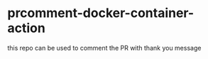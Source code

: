 # prcomment-docker-container-action

this repo can be used to comment the PR with thank you message 
